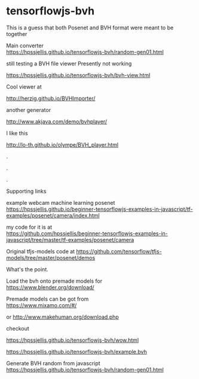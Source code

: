 # tensorflowjs-bvh
This is a guess that both Posenet and BVH format were meant to be together




Main converter  
https://hpssjellis.github.io/tensorflowjs-bvh/random-gen01.html


still testing a BVH file viewer  Presently not working

https://hpssjellis.github.io/tensorflowjs-bvh/bvh-view.html




Cool viewer at 

http://herzig.github.io/BVHImporter/


another generator

http://www.akjava.com/demo/bvhplayer/

I like this

http://lo-th.github.io/olympe/BVH_player.html



.




.




.



Supporting links


example webcam machine learning posenet  
https://hpssjellis.github.io/beginner-tensorflowjs-examples-in-javascript/tf-examples/posenet/camera/index.html


my code for it is at   
https://github.com/hpssjellis/beginner-tensorflowjs-examples-in-javascript/tree/master/tf-examples/posenet/camera


Original tfjs-models code at 
https://github.com/tensorflow/tfjs-models/tree/master/posenet/demos





What's the point.

Load the bvh onto premade models for   
https://www.blender.org/download/


Premade models can be got from  
https://www.mixamo.com/#/

or 
http://www.makehuman.org/download.php
















checkout

https://hpssjellis.github.io/tensorflowjs-bvh/wow.html



https://hpssjellis.github.io/tensorflowjs-bvh/example.bvh





Generate BVH random from javascript
https://hpssjellis.github.io/tensorflowjs-bvh/random-gen01.html
